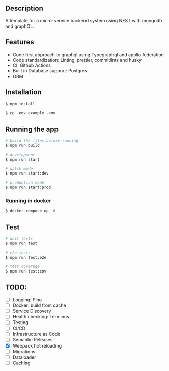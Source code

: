 ## Description

A template for a micro-service backend system using NEST with mongodb and graphQL. 


## Features

- Code first approach to graphql using Typegraphql and apollo federation
- Code standardization: Linting, prettier, commitlints and husky
- CI: Github Actions
- Built in Database support: Postgres
- ORM


## Installation

```bash
$ npm install
```

```bash
$ cp .env.example .env
```

## Running the app

```bash
# build the files before running
$ npm run build

# development
$ npm run start

# watch mode
$ npm run start:dev

# production mode
$ npm run start:prod
```

### Running in docker

```bash
$ docker-compose up -d
```

## Test

```bash
# unit tests
$ npm run test

# e2e tests
$ npm run test:e2e

# test coverage
$ npm run test:cov
```


## TODO:

- [ ] Logging: Pino
- [ ] Docker: build from cache
- [ ] Service Discovery
- [ ] Health checking: Terminus
- [ ] Testing
- [ ] CI/CD
- [ ] Infrastructure as Code
- [ ] Semantic Releases
- [X] Webpack hot reloading
- [ ] Migrations
- [ ] Dataloader
- [ ] Caching